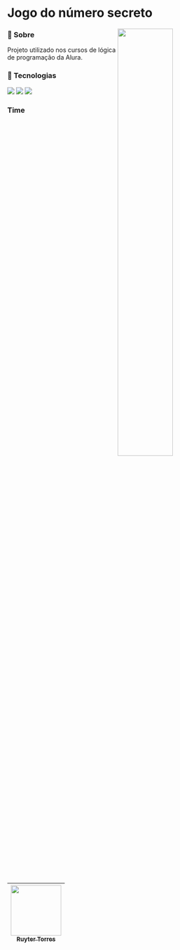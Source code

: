 <h1>Jogo do número secreto</h1><img width="50%" align="right" src="https://github.com/ruytertorres/ruytertorres/assets/57309589/3898c025-7ae9-4976-889d-53a612be16ec">

<h3>🔖 Sobre</h3>
<p>Projeto utilizado nos cursos de lógica de programação da Alura.</p>

<h3>🚀 Tecnologias</h3>
<div>
  <img src="https://img.shields.io/badge/HTML-239120?style=for-the-badge&logo=html5&logoColor=white">
  <img src="https://img.shields.io/badge/CSS-239120?&style=for-the-badge&logo=css3&logoColor=white">
  <img src="https://img.shields.io/badge/JavaScript-F7DF1E?style=for-the-badge&logo=javascript&logoColor=black">
</div>

<h3>Time<h3>

| [<img loading="lazy" src="https://avatars.githubusercontent.com/u/57309589?v=4" width=115><br><sub>Ruyter Torres</sub>](https://github.com/ruytertorres) |
| :---: |

